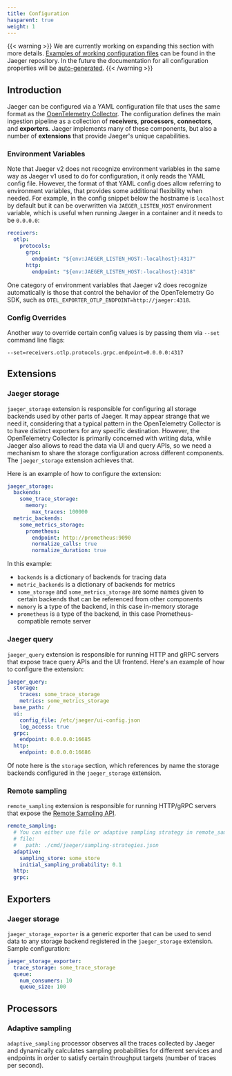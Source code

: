 ```yaml
---
title: Configuration
hasparent: true
weight: 1
---
```


{{< warning >}}
We are currently working on expanding this section with more details. [Examples of working configuration files](https://github.com/jaegertracing/jaeger/tree/v2.4.0/cmd/jaeger) can be found in the Jaeger repository. In the future the documentation for all configuration properties will be [auto-generated](https://github.com/jaegertracing/jaeger/issues/6186).
{{< /warning >}}

## Introduction

Jaeger can be configured via a YAML configuration file that uses the same format as the [OpenTelemetry Collector](https://opentelemetry.io/docs/collector/configuration/). The configuration defines the main ingestion pipeline as a collection of **receivers**, **processors**, **connectors**, and **exporters**. Jaeger implements many of these components, but also a number of **extensions** that provide Jaeger's unique capabilities.

### Environment Variables

Note that Jaeger v2 does not recognize environment variables in the same way as Jaeger v1 used to do for configuration, it only reads the YAML config file. However, the format of that YAML config does allow referring to environment variables, that provides some additional flexibility when needed. For example, in the config snippet below the hostname is `localhost` by default but it can be overwritten via `JAEGER_LISTEN_HOST` environment variable, which is useful when running Jaeger in a container and it needs to be `0.0.0.0`:

```yaml
receivers:
  otlp:
    protocols:
      grpc:
        endpoint: "${env:JAEGER_LISTEN_HOST:-localhost}:4317"
      http:
        endpoint: "${env:JAEGER_LISTEN_HOST:-localhost}:4318"
```

One category of environment variables that Jaeger v2 does recognize automatically is those that control the behavior of the OpenTelemetry Go SDK, such as `OTEL_EXPORTER_OTLP_ENDPOINT=http://jaeger:4318`.

### Config Overrides

Another way to override certain config values is by passing them via `--set` command line flags:
```
--set=receivers.otlp.protocols.grpc.endpoint=0.0.0.0:4317
```


## Extensions

### Jaeger storage

`jaeger_storage` extension is responsible for configuring all storage backends used by other parts of Jaeger. It may appear strange that we need it, considering that a typical pattern in the OpenTelemetry Collector is to have distinct exporters for any specific destination. However, the OpenTelemetry Collector is primarily concerned with writing data, while Jaeger also allows to read the data via UI and query APIs, so we need a mechanism to share the storage configuration across different components. The `jaeger_storage` extension achieves that.

Here is an example of how to configure the extension:

```yaml
jaeger_storage:
  backends:
    some_trace_storage:
      memory:
        max_traces: 100000
  metric_backends:
    some_metrics_storage:
      prometheus:
        endpoint: http://prometheus:9090
        normalize_calls: true
        normalize_duration: true
```

In this example:
  * `backends` is a dictionary of backends for tracing data
  * `metric_backends` is a dictionary of backends for metrics
  * `some_storage` and `some_metrics_storage` are some names given to certain backends that can be referenced from other components
  * `memory` is a type of the backend, in this case in-memory storage
  * `prometheus` is a type of the backend, in this case Prometheus-compatible remote server

### Jaeger query

`jaeger_query` extension is responsible for running HTTP and gRPC servers that expose trace query APIs and the UI frontend. Here's an example of how to configure the extension:

```yaml
jaeger_query:
  storage:
    traces: some_trace_storage
    metrics: some_metrics_storage
  base_path: /
  ui:
    config_file: /etc/jaeger/ui-config.json
    log_access: true
  grpc:
    endpoint: 0.0.0.0:16685
  http:
    endpoint: 0.0.0.0:16686
```

Of note here is the `storage` section, which references by name the storage backends configured in the `jaeger_storage` extension.

### Remote sampling

`remote_sampling` extension is responsible for running HTTP/gRPC servers that expose the [Remote Sampling API](../apis/#remote-sampling-configuration).

```yaml
remote_sampling:
  # You can either use file or adaptive sampling strategy in remote_sampling
  # file:
  #   path: ./cmd/jaeger/sampling-strategies.json
  adaptive:
    sampling_store: some_store
    initial_sampling_probability: 0.1
  http:
  grpc:
```

## Exporters

### Jaeger storage

`jaeger_storage_exporter` is a generic exporter that can be used to send data to any storage backend registered in the `jaeger_storage` extension. Sample configuration:

```yaml
jaeger_storage_exporter:
  trace_storage: some_trace_storage
  queue:
    num_consumers: 10
    queue_size: 100
```

## Processors

### Adaptive sampling

`adaptive_sampling` processor observes all the traces collected by Jaeger and dynamically calculates sampling probabilities for different services and endpoints in order to satisfy certain throughput targets (number of traces per second).
